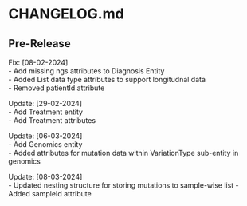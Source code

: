 # CHANGELOG.md

## Pre-Release

Fix:  [08-02-2024]  
    - Add missing ngs attributes to Diagnosis Entity  
    - Added List data type attributes to support longitudnal data  
    - Removed patientId attribute  
  
Update: [29-02-2024]  
    - Add Treatment entity  
    - Add Treatment attributes  

Update: [06-03-2024]  
    - Add Genomics entity  
    - Added attributes for mutation data within VariationType sub-entity in genomics

Update: [08-03-2024]  
    - Updated nesting structure for storing mutations to sample-wise list
    - Added sampleId attribute